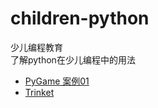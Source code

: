# children-python
少儿编程教育  
了解python在少儿编程中的用法

+ [PyGame 案例01](https://github.com/CharlesPikachu/Games)
+ [Trinket](https://trinket.io/)
